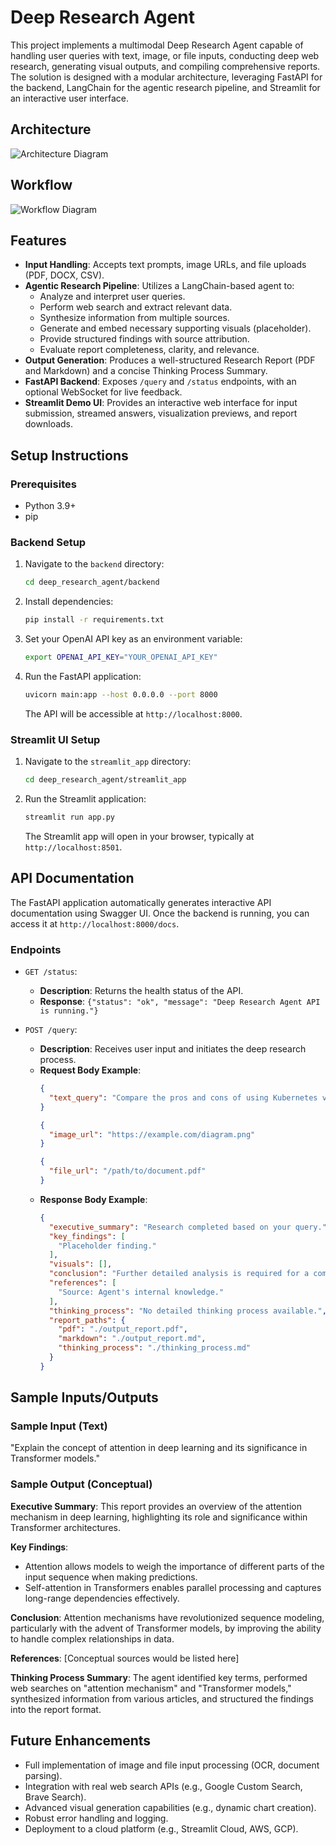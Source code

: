 # Deep Research Agent

This project implements a multimodal Deep Research Agent capable of handling user queries with text, image, or file inputs, conducting deep web research, generating visual outputs, and compiling comprehensive reports. The solution is designed with a modular architecture, leveraging FastAPI for the backend, LangChain for the agentic research pipeline, and Streamlit for an interactive user interface.

## Architecture

![Architecture Diagram](./architecture_diagram.png)

## Workflow

![Workflow Diagram](.resources/workflow_diagram.png)

## Features

- **Input Handling**: Accepts text prompts, image URLs, and file uploads (PDF, DOCX, CSV).
- **Agentic Research Pipeline**: Utilizes a LangChain-based agent to:
    - Analyze and interpret user queries.
    - Perform web search and extract relevant data.
    - Synthesize information from multiple sources.
    - Generate and embed necessary supporting visuals (placeholder).
    - Provide structured findings with source attribution.
    - Evaluate report completeness, clarity, and relevance.
- **Output Generation**: Produces a well-structured Research Report (PDF and Markdown) and a concise Thinking Process Summary.
- **FastAPI Backend**: Exposes `/query` and `/status` endpoints, with an optional WebSocket for live feedback.
- **Streamlit Demo UI**: Provides an interactive web interface for input submission, streamed answers, visualization previews, and report downloads.

## Setup Instructions

### Prerequisites

- Python 3.9+
- pip

### Backend Setup

1. Navigate to the `backend` directory:
   ```bash
   cd deep_research_agent/backend
   ```
2. Install dependencies:
   ```bash
   pip install -r requirements.txt
   ```
3. Set your OpenAI API key as an environment variable:
   ```bash
   export OPENAI_API_KEY="YOUR_OPENAI_API_KEY"
   ```
4. Run the FastAPI application:
   ```bash
   uvicorn main:app --host 0.0.0.0 --port 8000
   ```
   The API will be accessible at `http://localhost:8000`.

### Streamlit UI Setup

1. Navigate to the `streamlit_app` directory:
   ```bash
   cd deep_research_agent/streamlit_app
   ```
2. Run the Streamlit application:
   ```bash
   streamlit run app.py
   ```
   The Streamlit app will open in your browser, typically at `http://localhost:8501`.

## API Documentation

The FastAPI application automatically generates interactive API documentation using Swagger UI. Once the backend is running, you can access it at `http://localhost:8000/docs`.

### Endpoints

- `GET /status`:
    - **Description**: Returns the health status of the API.
    - **Response**: `{"status": "ok", "message": "Deep Research Agent API is running."}`

- `POST /query`:
    - **Description**: Receives user input and initiates the deep research process.
    - **Request Body Example**:
      ```json
      {
        "text_query": "Compare the pros and cons of using Kubernetes vs Docker Swarm for container orchestration."
      }
      ```
      ```json
      {
        "image_url": "https://example.com/diagram.png"
      }
      ```
      ```json
      {
        "file_url": "/path/to/document.pdf"
      }
      ```
    - **Response Body Example**:
      ```json
      {
        "executive_summary": "Research completed based on your query.",
        "key_findings": [
          "Placeholder finding."
        ],
        "visuals": [],
        "conclusion": "Further detailed analysis is required for a comprehensive report.",
        "references": [
          "Source: Agent's internal knowledge."
        ],
        "thinking_process": "No detailed thinking process available.",
        "report_paths": {
          "pdf": "./output_report.pdf",
          "markdown": "./output_report.md",
          "thinking_process": "./thinking_process.md"
        }
      }
      ```

## Sample Inputs/Outputs

### Sample Input (Text)

"Explain the concept of attention in deep learning and its significance in Transformer models."

### Sample Output (Conceptual)

**Executive Summary**: This report provides an overview of the attention mechanism in deep learning, highlighting its role and significance within Transformer architectures.

**Key Findings**:
- Attention allows models to weigh the importance of different parts of the input sequence when making predictions.
- Self-attention in Transformers enables parallel processing and captures long-range dependencies effectively.

**Conclusion**: Attention mechanisms have revolutionized sequence modeling, particularly with the advent of Transformer models, by improving the ability to handle complex relationships in data.

**References**: [Conceptual sources would be listed here]

**Thinking Process Summary**: The agent identified key terms, performed web searches on "attention mechanism" and "Transformer models," synthesized information from various articles, and structured the findings into the report format.

## Future Enhancements

- Full implementation of image and file input processing (OCR, document parsing).
- Integration with real web search APIs (e.g., Google Custom Search, Brave Search).
- Advanced visual generation capabilities (e.g., dynamic chart creation).
- Robust error handling and logging.
- Deployment to a cloud platform (e.g., Streamlit Cloud, AWS, GCP).


